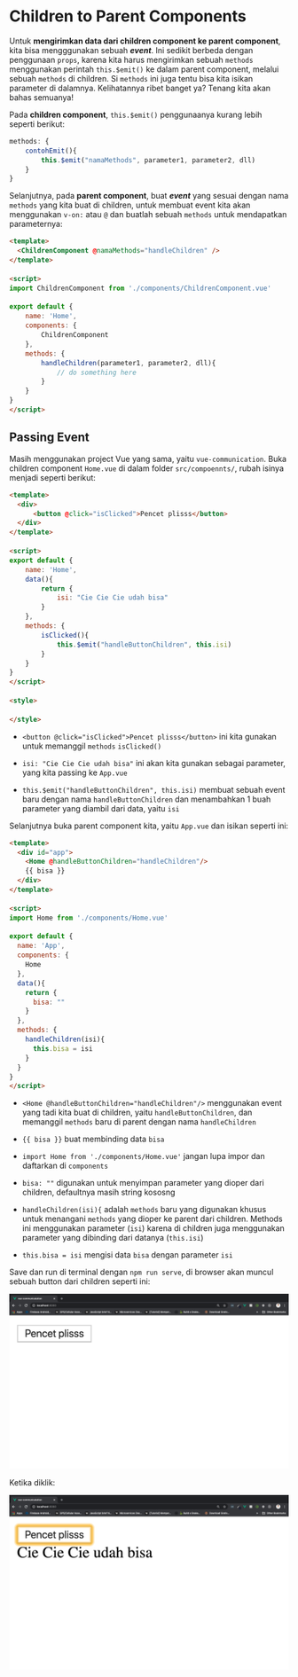# Children to Parent Components

Untuk **mengirimkan data dari children component ke parent component**, kita bisa mengggunakan sebuah ***event***. Ini sedikit berbeda dengan penggunaan `props`, karena kita harus mengirimkan sebuah `methods` menggunakan perintah `this.$emit()` ke dalam parent component, melalui sebuah `methods` di children. Si `methods` ini juga tentu bisa kita isikan parameter di dalamnya. Kelihatannya ribet banget ya? Tenang kita akan bahas semuanya!

Pada **children component**,  `this.$emit()` penggunaanya kurang lebih seperti berikut:

```js
methods: {
    contohEmit(){
        this.$emit("namaMethods", parameter1, parameter2, dll)
    }
}
```

Selanjutnya, pada **parent component**, buat ***event*** yang sesuai dengan nama `methods` yang kita buat di children, untuk membuat event kita akan menggunakan `v-on:` atau `@` dan buatlah sebuah `methods` untuk mendapatkan parameternya:

```html
<template>
  <ChildrenComponent @namaMethods="handleChildren" />
</template>

<script>
import ChildrenComponent from './components/ChildrenComponent.vue'

export default {
    name: 'Home',
    components: {
        ChildrenComponent
    },
    methods: {
        handleChildren(parameter1, parameter2, dll){
            // do something here
        }
    }
}
</script>
```

## Passing Event

Masih menggunakan project Vue yang sama, yaitu `vue-communication`. Buka children component `Home.vue` di dalam folder `src/compoennts/`, rubah isinya menjadi seperti berikut:

```html
<template>
  <div>
      <button @click="isClicked">Pencet plisss</button>
  </div>
</template>

<script>
export default {
    name: 'Home',
    data(){
        return {
            isi: "Cie Cie Cie udah bisa"
        }
    },
    methods: {
        isClicked(){
            this.$emit("handleButtonChildren", this.isi)
        }
    }
}
</script>

<style>

</style>
```

* `<button @click="isClicked">Pencet plisss</button>` ini kita gunakan untuk memanggil `methods` `isClicked()`

* `isi: "Cie Cie Cie udah bisa"` ini akan kita gunakan sebagai parameter, yang kita passing ke `App.vue`

* `this.$emit("handleButtonChildren", this.isi)` membuat sebuah event baru dengan nama `handleButtonChildren` dan menambahkan 1 buah parameter yang diambil dari data, yaitu `isi`

Selanjutnya buka parent component kita, yaitu `App.vue` dan isikan seperti ini:

```html
<template>
  <div id="app">
    <Home @handleButtonChildren="handleChildren"/>
    {{ bisa }}
  </div>
</template>

<script>
import Home from './components/Home.vue'

export default {
  name: 'App',
  components: {
    Home
  },
  data(){
    return {
      bisa: ""
    }
  },
  methods: {
    handleChildren(isi){
      this.bisa = isi
    }
  }
}
</script>
```

* `<Home @handleButtonChildren="handleChildren"/>` menggunakan event yang tadi kita buat di children, yaitu `handleButtonChildren`, dan memanggil `methods` baru di parent dengan nama `handleChildren`

* `{{ bisa }}` buat membinding data `bisa`

* `import Home from './components/Home.vue'` jangan lupa impor dan daftarkan di `components`

* `bisa: ""` digunakan untuk menyimpan parameter yang dioper dari children, defaultnya masih string kososng

* `handleChildren(isi){` adalah `methods` baru yang digunakan khusus untuk menangani `methods` yang dioper ke parent dari children. Methods ini menggunakan parameter (`isi`) karena di children juga menggunakan parameter yang dibinding dari datanya (`this.isi`)

* `this.bisa = isi` mengisi data `bisa` dengan parameter `isi`

Save dan run di terminal dengan `npm run serve`, di browser akan muncul sebuah button dari children seperti ini:

![img](img/4.png)

Ketika diklik:

![img](img/5.png)

